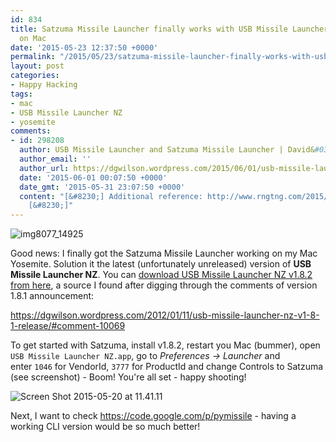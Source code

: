 ```yaml
---
id: 834
title: Satzuma Missile Launcher finally works with USB Missile Launcher NZ v1.8.2
  on Mac
date: '2015-05-23 12:37:50 +0000'
permalink: "/2015/05/23/satzuma-missile-launcher-finally-works-with-usb-missile-launcher-nz-v1-8-2-on-mac/"
layout: post
categories:
- Happy Hacking
tags:
- mac
- USB Missile Launcher NZ
- yosemite
comments:
- id: 298208
  author: USB Missile Launcher and Satzuma Missile Launcher | David&#039;s Opinions
  author_email: ''
  author_url: https://dgwilson.wordpress.com/2015/06/01/usb-missile-launcher-and-satzuma-missile-launcher/
  date: '2015-06-01 00:07:50 +0000'
  date_gmt: '2015-05-31 23:07:50 +0000'
  content: "[&#8230;] Additional reference: http://www.rngtng.com/2015/05/23/satzuma-missile-launcher-finally-works-with-usb-missile-launcher-nz&#8230;
    [&#8230;]"
---
```

![img8077_14925](http://www.rngtng.com/files/2015/05/img8077_14925.jpg)

Good news: I finally got the&nbsp;Satzuma Missile Launcher working on my Mac Yosemite. Solution it the latest (unfortunately unreleased) version of **USB Missile Launcher NZ**. You can [download USB Missile Launcher NZ v1.8.2 from here](https://sites.google.com/site/dgwilson65/USBMissileLauncherNZV1.8.2.dmg?attredirects=0&d=1), a source I found after digging through the comments of version 1.8.1 announcement:

<https://dgwilson.wordpress.com/2012/01/11/usb-missile-launcher-nz-v1-8-1-release/#comment-10069>

To get started with Satzuma, install v1.8.2, restart you Mac (bummer), open `USB Missile Launcher NZ.app`, go to _Preferences -\> Launcher_ and  
enter `1046` for VendorId, `3777` for ProductId and change Controls to Satzuma (see screenshot) - Boom! You're all set - happy shooting!

![Screen Shot 2015-05-20 at 11.41.11](http://www.rngtng.com/files/2015/05/Screen-Shot-2015-05-20-at-11.41.11.png)

Next, I want to check <https://code.google.com/p/pymissile> - having a working CLI version would be so much better!